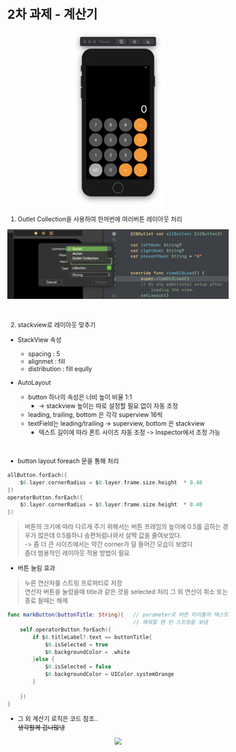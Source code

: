 # 2차 과제 - 계산기

<p align="center">
    <img src="./asset/calculator-img.png" height=400/>
</p>

1. Outlet Collection을 사용하여 한꺼번에 여러버튼 레이아웃 처리

![](./asset/calculator-outlet-collection.png)

<br/>

2. stackview로 레이아웃 맞추기

- StackView 속성
  - spacing : 5
  - alignmet : fill
  - distribution : fill eqully
- AutoLayout

  - button 하나의 속성은 너비 높이 비율 1:1
    - -> stackview 높이는 따로 설정할 필요 없이 자동 조정
  - leading, trailing, bottom 은 각각 superview 16씩
  - textField는 leading/trailing -> superview, bottom 은 stackview
    - 텍스트 길이에 따라 폰트 사이즈 자동 조정 -> Inspector에서 조정 가능

<br/>

- button layout foreach 문을 통해 처리

```swift
allButton.forEach({
    $0.layer.cornerRadius = $0.layer.frame.size.height  * 0.48
})
operatorButton.forEach({
    $0.layer.cornerRadius = $0.layer.frame.size.height  * 0.48
})
```

> 버튼의 크기에 따라 다르게 주기 위해서는 버튼 프레임의 높이에 0.5를 곱하는 경우가 많은데 0.5를하니 송편처럼나와서 살짝 값을 줄여보았다.  
> -> 좀 더 큰 사이즈에서는 약간 corner가 덜 들어간 모습이 보였다  
> 좀더 범용적인 레이아웃 적용 방법이 필요

- 버튼 눌림 효과

> 누른 연산자를 스트링 프로퍼티로 저장  
> 연산자 버튼을 눌렀을때 title과 같은 것을 selected 처리
> 그 외 연산이 취소 또는 종료 될때는 해제

```swift
func markButton(buttonTitle: String){   // parameter로 버튼 타이틀의 텍스트를 보냄
                                        // 해제할 땐 빈 스트링을 보냄
    self.operatorButton.forEach({
        if $0.titleLabel?.text == buttonTitle{
            $0.isSelected = true
            $0.backgroundColor = .white
        }else {
            $0.isSelected = false
            $0.backgroundColor = UIColor.systemOrange
        }

    })
}
```

- 그 외 계산기 로직은 코드 참조..  
 ~~생각할께 겁나많넹~~
<p align="center">
    <img src="https://media.giphy.com/media/kzrxYAsSUbkTKesiyh/giphy.gif">
</p>
